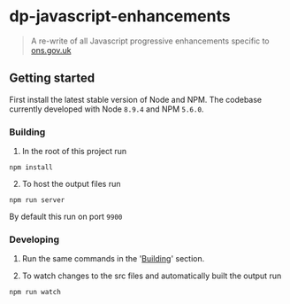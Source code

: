 # dp-javascript-enhancements
> A re-write of all Javascript progressive enhancements specific to [ons.gov.uk](https://www.ons.gov.uk)

## Getting started

First install the latest stable version of Node and NPM. The codebase currently developed with Node `8.9.4` and NPM `5.6.0`.

### Building

1) In the root of this project run
```
npm install
```

2) To host the output files run
```
npm run server
```
By default this run on port `9900`

### Developing

1) Run the same commands in the '[Building](#building)' section.

2) To watch changes to the src files and automatically built the output run
```
npm run watch
```